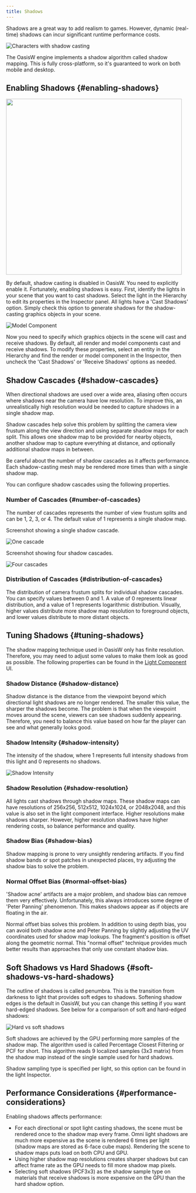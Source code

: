 ```yaml
---
title: Shadows
---
```


Shadows are a great way to add realism to games. However, dynamic (real-time) shadows can incur significant runtime performance costs. 
<!-- For a more performant way to add static shadows to your scene, see [Lightmaps][4]. -->

![Characters with shadow casting](/img/user-manual/graphics/lighting/shadows/doom3_shadows.jpg)

The OasisW engine implements a shadow algorithm called shadow mapping. This is fully cross-platform, so it's guaranteed to work on both mobile and desktop.

## Enabling Shadows {#enabling-shadows}

<img loading="lazy" src="/img/user-manual/graphics/lighting/shadows/light-shadow-options.png" width="480" />

By default, shadow casting is disabled in OasisW. You need to explicitly enable it. Fortunately, enabling shadows is easy. First, identify the lights in your scene that you want to cast shadows. Select the light in the Hierarchy to edit its properties in the Inspector panel. All lights have a 'Cast Shadows' option. Simply check this option to generate shadows for the shadow-casting graphics objects in your scene.

![Model Component](/img/user-manual/scenes/components/component-model.png)

Now you need to specify which graphics objects in the scene will cast and receive shadows. By default, all render and model components cast and receive shadows. To modify these properties, select an entity in the Hierarchy and find the render or model component in the Inspector, then uncheck the 'Cast Shadows' or 'Receive Shadows' options as needed.

## Shadow Cascades {#shadow-cascades}

When directional shadows are used over a wide area, aliasing often occurs where shadows near the camera have low resolution. To improve this, an unrealistically high resolution would be needed to capture shadows in a single shadow map.

Shadow cascades help solve this problem by splitting the camera view frustum along the view direction and using separate shadow maps for each split. This allows one shadow map to be provided for nearby objects, another shadow map to capture everything at distance, and optionally additional shadow maps in between.

Be careful about the number of shadow cascades as it affects performance. Each shadow-casting mesh may be rendered more times than with a single shadow map.

You can configure shadow cascades using the following properties.

### Number of Cascades {#number-of-cascades}

The number of cascades represents the number of view frustum splits and can be 1, 2, 3, or 4. The default value of 1 represents a single shadow map.

Screenshot showing a single shadow cascade.

![One cascade](/img/user-manual/graphics/lighting/shadows/shadow_cascades_1.jpg)

Screenshot showing four shadow cascades.

![Four cascades](/img/user-manual/graphics/lighting/shadows/shadow_cascades_4.jpg)

### Distribution of Cascades {#distribution-of-cascades}

The distribution of camera frustum splits for individual shadow cascades. You can specify values between 0 and 1. A value of 0 represents linear distribution, and a value of 1 represents logarithmic distribution. Visually, higher values distribute more shadow map resolution to foreground objects, and lower values distribute to more distant objects.

## Tuning Shadows {#tuning-shadows}

The shadow mapping technique used in OasisW only has finite resolution. Therefore, you may need to adjust some values to make them look as good as possible. The following properties can be found in the [Light Component][2] UI.

### Shadow Distance {#shadow-distance}

Shadow distance is the distance from the viewpoint beyond which directional light shadows are no longer rendered. The smaller this value, the sharper the shadows become. The problem is that when the viewpoint moves around the scene, viewers can see shadows suddenly appearing. Therefore, you need to balance this value based on how far the player can see and what generally looks good.

### Shadow Intensity {#shadow-intensity}

The intensity of the shadow, where 1 represents full intensity shadows from this light and 0 represents no shadows.

![Shadow Intensity](/img/user-manual/graphics/lighting/shadows/shadow-intensity.gif)

### Shadow Resolution {#shadow-resolution}

All lights cast shadows through shadow maps. These shadow maps can have resolutions of 256x256, 512x512, 1024x1024, or 2048x2048, and this value is also set in the light component interface. Higher resolutions make shadows sharper. However, higher resolution shadows have higher rendering costs, so balance performance and quality.

### Shadow Bias {#shadow-bias}

Shadow mapping is prone to very unsightly rendering artifacts. If you find shadow bands or spot patches in unexpected places, try adjusting the shadow bias to solve the problem.

### Normal Offset Bias {#normal-offset-bias}

'Shadow acne' artifacts are a major problem, and shadow bias can remove them very effectively. Unfortunately, this always introduces some degree of 'Peter Panning' phenomenon. This makes shadows appear as if objects are floating in the air.

Normal offset bias solves this problem. In addition to using depth bias, you can avoid both shadow acne and Peter Panning by slightly adjusting the UV coordinates used for shadow map lookups. The fragment's position is offset along the geometric normal. This "normal offset" technique provides much better results than approaches that only use constant shadow bias.

## Soft Shadows vs Hard Shadows {#soft-shadows-vs-hard-shadows}

The outline of shadows is called penumbra. This is the transition from darkness to light that provides soft edges to shadows. Softening shadow edges is the default in OasisW, but you can change this setting if you want hard-edged shadows. See below for a comparison of soft and hard-edged shadows:

![Hard vs soft shadows](/img/user-manual/graphics/lighting/shadows/hard_vs_soft.jpg)

Soft shadows are achieved by the GPU performing more samples of the shadow map. The algorithm used is called Percentage Closest Filtering or PCF for short. This algorithm reads 9 localized samples (3x3 matrix) from the shadow map instead of the single sample used for hard shadows.

Shadow sampling type is specified per light, so this option can be found in the light Inspector.

## Performance Considerations {#performance-considerations}

Enabling shadows affects performance:

* For each directional or spot light casting shadows, the scene must be rendered once to the shadow map every frame. Omni light shadows are much more expensive as the scene is rendered 6 times per light (shadow maps are stored as 6-face cube maps). Rendering the scene to shadow maps puts load on both CPU and GPU.
* Using higher shadow map resolutions creates sharper shadows but can affect frame rate as the GPU needs to fill more shadow map pixels.
* Selecting soft shadows (PCF3x3) as the shadow sample type on materials that receive shadows is more expensive on the GPU than the hard shadow option.
<!-- * If shadows come from static parts of the environment, consider using [lightmaps][4] to bake shadows into textures. -->

[2]: /user-manual/scenes/components/light
[4]: /user-manual/graphics/lighting/lightmapping
